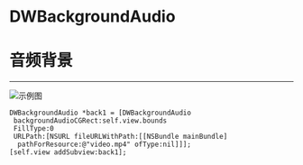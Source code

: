 # DWBackgroundAudio
# 音频背景

---
![示例图](https://github.com/dwanghello/DWBackgroundAudio/blob/master/视频背景.gif)
    
    DWBackgroundAudio *back1 = [DWBackgroundAudio
     backgroundAudioCGRect:self.view.bounds 
     FillType:0 
     URLPath:[NSURL fileURLWithPath:[[NSBundle mainBundle]
      pathForResource:@"video.mp4" ofType:nil]]];    
    [self.view addSubview:back1];

